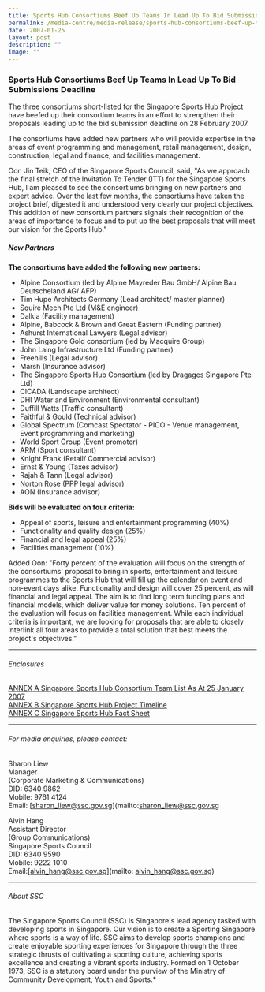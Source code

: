 ```yaml
---
title: Sports Hub Consortiums Beef Up Teams In Lead Up To Bid Submissions Deadline
permalink: /media-centre/media-release/sports-hub-consortiums-beef-up-teams-in-lead-up-to-bid-submissions/
date: 2007-01-25
layout: post
description: ""
image: ""
---
```

### **Sports Hub Consortiums Beef Up Teams In Lead Up To Bid Submissions Deadline**

The three consortiums short-listed for the Singapore Sports Hub Project have beefed up their consortium teams in an effort to strengthen their proposals leading up to the bid submission deadline on 28 February 2007.

The consortiums have added new partners who will provide expertise in the areas of event programming and management, retail management, design, construction, legal and finance, and facilities management.

Oon Jin Teik, CEO of the Singapore Sports Council, said, "As we approach the final stretch of the Invitation To Tender (ITT) for the Singapore Sports Hub, I am pleased to see the consortiums bringing on new partners and expert advice. Over the last few months, the consortiums have taken the project brief, digested it and understood very clearly our project objectives. This addition of new consortium partners signals their recognition of the areas of importance to focus and to put up the best proposals that will meet our vision for the Sports Hub."

##### **New Partners**

**The consortiums have added the following new partners:**
* Alpine Consortium (led by Alpine Mayreder Bau GmbH/ Alpine Bau Deutscheland AG/ AFP)
* Tim Hupe Architects Germany (Lead architect/ master planner)
* Squire Mech Pte Ltd (M&E engineer)
* Dalkia (Facility management)
* Alpine, Babcock & Brown and Great Eastern (Funding partner)
* Ashurst International Lawyers (Legal advisor)
* The Singapore Gold consortium (led by Macquire Group)
* John Laing Infrastructure Ltd (Funding partner)
* Freehills (Legal advisor)
* Marsh (Insurance advisor)
* The Singapore Sports Hub Consortium (led by Dragages Singapore Pte Ltd)
* CICADA (Landscape architect)
* DHI Water and Environment (Environmental consultant)
* Duffill Watts (Traffic consultant)
* Faithful & Gould (Technical advisor)
* Global Spectrum (Comcast Spectator - PICO - Venue management, Event programming and marketing)
* World Sport Group (Event promoter)
* ARM (Sport consultant)
* Knight Frank (Retail/ Commercial advisor)
* Ernst & Young (Taxes advisor)
* Rajah & Tann (Legal advisor)
* Norton Rose (PPP legal advisor)
* AON (Insurance advisor)

**Bids will be evaluated on four criteria:**
* Appeal of sports, leisure and entertainment programming (40%)
* Functionality and quality design (25%)
* Financial and legal appeal (25%)
* Facilities management (10%)

Added Oon: "Forty percent of the evaluation will focus on the strength of the consortiums' proposal to bring in sports, entertainment and leisure programmes to the Sports Hub that will fill up the calendar on event and non-event days alike. Functionality and design will cover 25 percent, as will financial and legal appeal. The aim is to find long term funding plans and financial models, which deliver value for money solutions. Ten percent of the evaluation will focus on facilities management. While each individual criteria is important, we are looking for proposals that are able to closely interlink all four areas to provide a total solution that best meets the project's objectives."

---

###### Enclosures
[ANNEX A Singapore Sports Hub Consortium Team List As At 25 January 2007](/files/Media%20Centre/Media%20Release/2007/January/25Jan07MRANNEXASportsHub.pdf)<br>
[ANNEX B Singapore Sports Hub Project Timeline](/files/Media%20Centre/Media%20Release/2007/January/25Jan07MRANNEXBSportsHub.pdf)<br>
[ANNEX C Singapore Sports Hub Fact Sheet](/files/Media%20Centre/Media%20Release/2007/January/25Jan07MRAnnexc.pdf)

---

###### For media enquiries, please contact:

Sharon Liew<br>
Manager<br>
(Corporate Marketing & Communications)<br>
DID: 6340 9862<br>
Mobile: 9761 4124<br>
Email: [sharon_liew@ssc.gov.sg](mailto:sharon_liew@ssc.gov.sg

Alvin Hang<br>
Assistant Director<br>
(Group Communications)<br>
Singapore Sports Council<br>
DID: 6340 9590<br>
Mobile: 9222 1010<br>
Email:[alvin_hang@ssc.gov.sg](mailto: alvin_hang@ssc.gov.sg)

---

###### About SSC
The Singapore Sports Council (SSC) is Singapore's lead agency tasked with developing sports in Singapore. Our vision is to create a Sporting Singapore where sports is a way of life. SSC aims to develop sports champions and create enjoyable sporting experiences for Singapore through the three strategic thrusts of cultivating a sporting culture, achieving sports excellence and creating a vibrant sports industry. Formed on 1 October 1973, SSC is a statutory board under the purview of the Ministry of Community Development, Youth and Sports.*